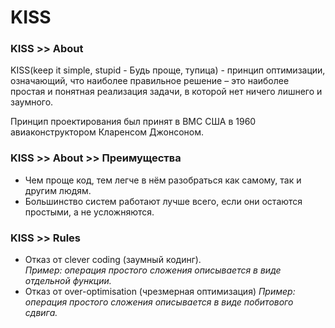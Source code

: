 # KISS

### KISS >> About
KISS(keep it simple, stupid - Будь проще, тупица) - принцип оптимизации, означающий, что наиболее правильное решение – это наиболее простая и понятная реализация задачи,
в которой нет ничего лишнего и заумного.

Принцип проектирования был принят в ВМС США в 1960 авиаконструктором Кларенсом Джонсоном.

### KISS >> About >> Преимущества
- Чем проще код, тем легче в нём разобраться как самому, так и другим людям.
- Большинство систем работают лучше всего, если
они остаются простыми, а не усложняются.

### KISS >> Rules
- Отказ от clever coding (заумный кодинг).  
_Пример: операция простого сложения описывается в виде отдельной функции._
- Отказ от over-optimisation (чрезмерная оптимизация)
_Пример: операция простого сложения описывается в виде побитового сдвига._
